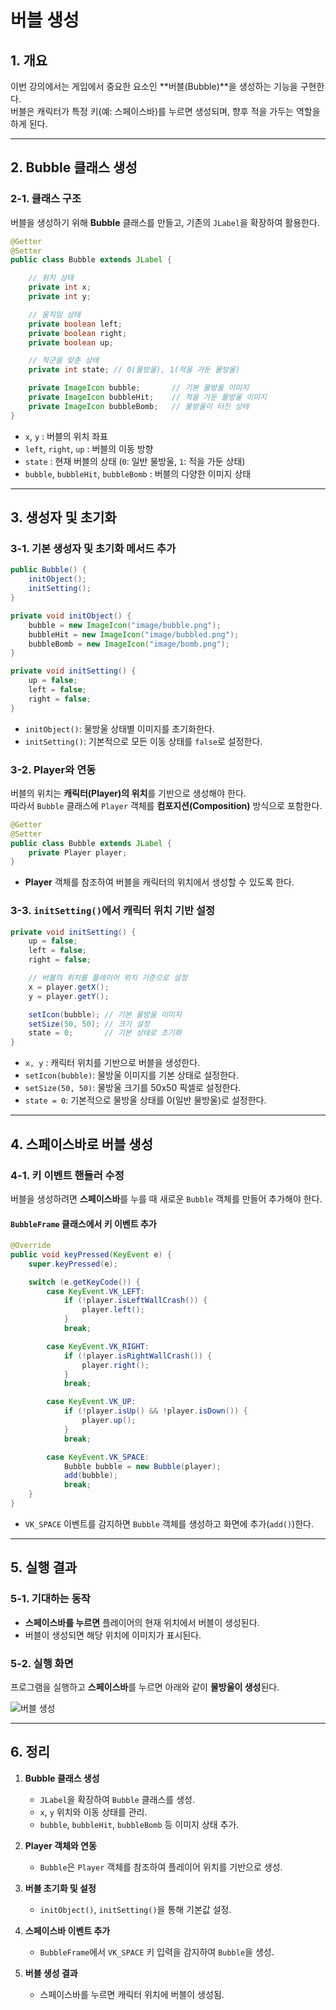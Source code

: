 # 버블 생성

## 1. 개요

이번 강의에서는 게임에서 중요한 요소인 **버블(Bubble)**을 생성하는 기능을 구현한다.  
버블은 캐릭터가 특정 키(예: 스페이스바)를 누르면 생성되며, 향후 적을 가두는 역할을 하게 된다.

---

## 2. Bubble 클래스 생성

### 2-1. 클래스 구조

버블을 생성하기 위해 **Bubble** 클래스를 만들고, 기존의 `JLabel`을 확장하여 활용한다.

```java
@Getter
@Setter
public class Bubble extends JLabel {

    // 위치 상태
    private int x;
    private int y;

    // 움직임 상태
    private boolean left;
    private boolean right;
    private boolean up;

    // 적군을 맞춘 상태
    private int state; // 0(물방울), 1(적을 가둔 물방울)

    private ImageIcon bubble;       // 기본 물방울 이미지
    private ImageIcon bubbleHit;    // 적을 가둔 물방울 이미지
    private ImageIcon bubbleBomb;   // 물방울이 터진 상태
}
```

- `x`, `y` : 버블의 위치 좌표
- `left`, `right`, `up` : 버블의 이동 방향
- `state` : 현재 버블의 상태 (`0`: 일반 물방울, `1`: 적을 가둔 상태)
- `bubble`, `bubbleHit`, `bubbleBomb` : 버블의 다양한 이미지 상태

---

## 3. 생성자 및 초기화

### 3-1. 기본 생성자 및 초기화 메서드 추가

```java
public Bubble() {
    initObject();
    initSetting();
}

private void initObject() {
    bubble = new ImageIcon("image/bubble.png");
    bubbleHit = new ImageIcon("image/bubbled.png");
    bubbleBomb = new ImageIcon("image/bomb.png");
}

private void initSetting() {
    up = false;
    left = false;
    right = false;
}
```

- `initObject()`: 물방울 상태별 이미지를 초기화한다.
- `initSetting()`: 기본적으로 모든 이동 상태를 `false`로 설정한다.

### 3-2. Player와 연동

버블의 위치는 **캐릭터(Player)의 위치**를 기반으로 생성해야 한다.  
따라서 `Bubble` 클래스에 `Player` 객체를 **컴포지션(Composition)** 방식으로 포함한다.

```java
@Getter
@Setter
public class Bubble extends JLabel {
    private Player player;
}
```

- **Player** 객체를 참조하여 버블을 캐릭터의 위치에서 생성할 수 있도록 한다.

### 3-3. `initSetting()`에서 캐릭터 위치 기반 설정

```java
private void initSetting() {
    up = false;
    left = false;
    right = false;

    // 버블의 위치를 플레이어 위치 기준으로 설정
    x = player.getX();
    y = player.getY();

    setIcon(bubble); // 기본 물방울 이미지
    setSize(50, 50); // 크기 설정
    state = 0;       // 기본 상태로 초기화
}
```

- `x, y` : 캐릭터 위치를 기반으로 버블을 생성한다.
- `setIcon(bubble)`: 물방울 이미지를 기본 상태로 설정한다.
- `setSize(50, 50)`: 물방울 크기를 50x50 픽셀로 설정한다.
- `state = 0`: 기본적으로 물방울 상태를 0(일반 물방울)로 설정한다.

---

## 4. 스페이스바로 버블 생성

### 4-1. 키 이벤트 핸들러 수정

버블을 생성하려면 **스페이스바**를 누를 때 새로운 `Bubble` 객체를 만들어 추가해야 한다.

#### `BubbleFrame` 클래스에서 키 이벤트 추가

```java
@Override
public void keyPressed(KeyEvent e) {
    super.keyPressed(e);

    switch (e.getKeyCode()) {
        case KeyEvent.VK_LEFT:
            if (!player.isLeftWallCrash()) {
                player.left();
            }
            break;

        case KeyEvent.VK_RIGHT:
            if (!player.isRightWallCrash()) {
                player.right();
            }
            break;

        case KeyEvent.VK_UP:
            if (!player.isUp() && !player.isDown()) {
                player.up();
            }
            break;

        case KeyEvent.VK_SPACE:
            Bubble bubble = new Bubble(player);
            add(bubble);
            break;
    }
}
```

- `VK_SPACE` 이벤트를 감지하면 `Bubble` 객체를 생성하고 화면에 추가(`add()`)한다.

---

## 5. 실행 결과

### 5-1. 기대하는 동작

- **스페이스바를 누르면** 플레이어의 현재 위치에서 버블이 생성된다.
- 버블이 생성되면 해당 위치에 이미지가 표시된다.

### 5-2. 실행 화면

프로그램을 실행하고 **스페이스바**를 누르면 아래와 같이 **물방울이 생성**된다.

![버블 생성](image/bubble.png)

---

## 6. 정리

1. **Bubble 클래스 생성**  
   - `JLabel`을 확장하여 `Bubble` 클래스를 생성.
   - `x`, `y` 위치와 이동 상태를 관리.
   - `bubble`, `bubbleHit`, `bubbleBomb` 등 이미지 상태 추가.

2. **Player 객체와 연동**  
   - `Bubble`은 `Player` 객체를 참조하여 플레이어 위치를 기반으로 생성.

3. **버블 초기화 및 설정**  
   - `initObject()`, `initSetting()`을 통해 기본값 설정.

4. **스페이스바 이벤트 추가**  
   - `BubbleFrame`에서 `VK_SPACE` 키 입력을 감지하여 `Bubble`을 생성.

5. **버블 생성 결과**  
   - 스페이스바를 누르면 캐릭터 위치에 버블이 생성됨.

